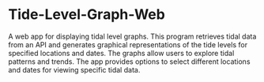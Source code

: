 # Tide-Level-Graph-Web

A web app for displaying tidal level graphs. This program retrieves tidal data from an API and generates graphical representations of the tide levels for specified locations and dates. The graphs allow users to explore tidal patterns and trends. The app provides options to select different locations and dates for viewing specific tidal data.
